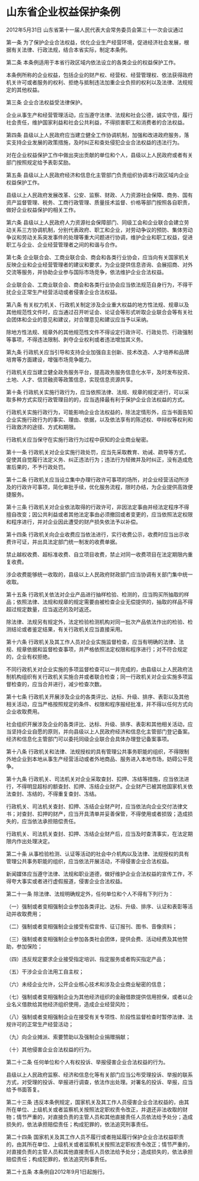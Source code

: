 # 山东省企业权益保护条例

2012年5月31日 山东省第十一届人民代表大会常务委员会第三十一次会议通过

<!-- INFO END -->

第一条 为了保护企业合法权益，优化企业生产经营环境，促进经济社会发展，根据有关法律、行政法规，结合本省实际，制定本条例。

第二条 本条例适用于本省行政区域内依法设立的各类企业的权益保护工作。

本条例所称的企业权益，包括企业的财产权、经营权、经营管理权、依法获得政府机关许可或者服务的权利、拒绝与抵制违法加重企业负担的权利以及法律、法规规定的其他权益。

第三条 企业合法权益受法律保护。

企业从事生产和经营管理活动，应当遵守法律、法规和社会公德，诚实守信，履行社会责任，维护国家利益和社会公共利益，不得损害职工和消费者的合法权益。

第四条 县级以上人民政府应当建立健全工作协调机制，加强和改进政府服务，落实支持企业发展的政策措施，及时纠正和查处侵犯企业合法权益的违法行为。

对在企业权益保护工作中做出突出贡献的单位和个人，县级以上人民政府或者有关部门按照规定给予表彰奖励。

第五条 县级以上人民政府经济和信息化主管部门负责组织协调本行政区域内企业权益保护工作。

县级以上人民政府发展改革、公安、监察、财政、人力资源社会保障、商务、国有资产监督管理、税务、工商行政管理、质量技术监督、价格等部门按照各自职责，做好企业权益保护的相关工作。

第六条 县级以上人民政府人力资源社会保障部门、同级工会和企业联合会建立劳动关系三方协调机制，分别代表政府、职工和企业，对劳动争议的预防、集体劳动争议和劳动关系突发事件的处理等重大问题进行协调，维护企业和职工权益，促进职工与企业、企业经营管理者之间的和谐与合作。

第七条 企业联合会、工商业联合会、商会和各类行业协会，应当向有关国家机关反映企业和企业经营管理者的建议和要求，为企业提供信息咨询、会展招商、对外交流等服务，并协助企业参与国际市场竞争，依法维护企业合法权益。

企业联合会、工商业联合会、商会和各类行业协会应当依法规范自身行为，不得干扰企业正常生产经营活动或者侵害企业合法权益。

第八条 有关权力机关、行政机关制定涉及企业重大权益的地方性法规、规章以及其他规范性文件时，应当通过召开听证会、论证会等形式听取企业联合会等有关社会团体和企业的意见和建议，对合理意见和建议应当予以采纳。

除地方性法规、规章外的其他规范性文件不得设定行政许可、行政处罚、行政强制等事项，不得违法限制、剥夺企业权利或者违法增加其义务。

第九条 行政机关应当引导和支持企业加强自主创新、技术改造、人才培养和品牌培育等方面建设，增强市场竞争能力。

行政机关应当建立健全政务服务平台，提高政务服务信息化水平，及时发布投资、土地、人才、信贷融资等政策信息，实现信息资源共享。

第十条 行政机关实施行政行为，应当依照法律、法规、规章的规定进行，可以采取多种方式实现行政管理目的的，应当选择最有利于保护企业合法权益的方式。

行政机关实施行政行为，可能影响企业合法权益的，除法定情形外，应当书面告知企业实施行政行为的事实、理由、依据，以及依法享有的陈述权、申辩权等权利和行政救济的途径、方式和期限。

行政机关应当保守在实施行政行为过程中获知的企业商业秘密。

第十一条 行政机关对企业实施行政处罚，应当先采取教育、劝诫、疏导等方式，促使其自觉履行法定义务、纠正违法行为；违法行为轻微并及时纠正，没有造成危害后果的，不予行政处罚。

第十二条 行政机关应当设立集中办理行政许可事项的场所，对企业经营活动所涉及的行政许可事项，简化审批手续，优化服务流程，限时办结，为企业提供高效便捷服务。

第十三条 行政机关对企业依法取得的行政许可，非因法定事由并经法定程序不得擅自改变；因公共利益或者其他法定事由必须撤回或者变更的，应当依照法定权限和程序进行，并对企业因此遭受的财产损失依法予以补偿。

第十四条 行政机关向企业收费应当依法进行，实行收费公示，收费时应当出示收费许可证，并出具法定部门统一制发的收费单据。

禁止越权收费、超标准收费、自立项目收费，禁止对同一收费项目在法定期限内重复收费。

涉企收费能够统一收取的，县级以上人民政府财政部门应当协调有关部门集中统一收取。

第十五条 行政机关依法对企业产品进行抽样检验、检测的，应当购买所抽取的样品；依照法律、法规和规章的规定需要由被检查企业无偿提供的，抽取的样品不得超过规定数量，应当返还的及时返还。

除法律、法规另有规定外，法定检验检测机构对同一批次产品依法作出的检验、检测结论或者鉴定结果，有关行政机关应当直接采用。

第十六条 行政机关及其工作人员对企业实施监督检查，应当有明确的法律、法规、规章依据和监督检查事项，并严格依照法定权限和程序进行；对不符合规定的，企业有权拒绝。

不同行政机关对企业实施的多项监督检查可以一并完成的，由县级以上人民政府法制机构组织有关行政机关实施合并或者联合检查；同一行政机关对企业实施多项监督检查的，应当合并进行，减少检查次数。

第十七条 行政机关开展涉及企业的各类评比、达标、升级、排序、表彰以及其他相关活动，应当严格按照规定的条件、权限和程序报经批准，并不得以任何方式向企业收取费用。

社会组织开展涉及企业的各类评比、达标、升级、排序、表彰和其他相关活动，应当坚持企业自愿的原则，并向县级以上人民政府经济和信息化主管部门登记备案。经济和信息化主管部门可以委托同级企业联合会具体办理登记备案事项。

第十八条 行政机关和法律、法规授权的具有管理公共事务职能的组织，不得限制外地企业到本地从事生产经营活动或者外地商品、服务进入本地市场，妨碍公平竞争。

第十九条 行政机关、司法机关对企业采取查封、扣押、冻结等措施，应当依法进行，不得明显超标的额查封、扣押、冻结企业财产。企业财产已被其他国家机关依法查封、冻结的，不得重复查封、冻结。

行政机关、司法机关查封、扣押、冻结企业财产时，应当依法向企业交付法律文书；对查封、扣押的财产，应当开具清单并妥善保管，不得使用或者损毁；造成损失的，应当依法承担赔偿责任。

行政机关、司法机关查封、扣押、冻结企业财产后，应当及时查清事实，在法定期限内作出处理决定。

第二十条 从事检验检测、认证等活动的社会中介机构以及法律、法规授权的具有管理公共事务职能的组织，应当依法开展活动，不得侵害企业合法权益。

新闻媒体应当遵守法律、法规和职业道德，做好维护企业合法权益的宣传工作，不得夸大事实或者进行虚假报道，侵害企业合法权益。

第二十一条 除法律、法规明确规定外，任何单位和个人不得有下列行为：

（一）强制或者变相强制企业参加各类评比、达标、升级、排序、认证和表彰等活动并收取费用；

（二）强制或者变相强制企业接受有偿宣传、征订报刊、图书、音像资料；

（三）强制或者变相强制企业参加各类社会团体，提供会费、活动经费及其他赞助，参加保险；

（四）违反规定要求企业接受指定培训、指定服务或者购买指定产品；

（五）干涉企业合法用工自主权；

（六）未经企业允许，公开企业核心技术和涉及企业商业秘密的信息；

（七）强制或者变相强制企业为其他经济组织的金融借款提供信用担保，或者以企业名义借款给其他经济组织使用，造成企业经营风险；

（八）强制或者变相强制企业在接受有关专项性、阶段性监督检查时暂停法律、法规许可的正常生产经营活动；

（九）向企业摊派、索要赞助以及强制企业捐赠捐献；

（十）其他侵害企业合法权益的行为。

第二十二条 任何单位和个人有权投诉、举报侵害企业合法权益的行为。

县级以上人民政府监察、经济和信息化等有关部门应当公布受理投诉、举报的联系方式，对受理的投诉、举报进行调查，依法作出处理。对署名的投诉、举报，应当给予书面答复。

第二十三条 违反本条例规定，国家机关及其工作人员侵害企业合法权益的，由其所在单位、上级机关或者监察机关按照法定职权责令改正，并退还非法收取的财物；情节严重的，对直接负责的主管人员和其他直接责任人员依法给予处分；造成损失的，依法承担赔偿责任；构成犯罪的，依法追究刑事责任。

第二十四条 国家机关及其工作人员不履行或者拖延履行保护企业合法权益职责的，由其所在单位、上级机关或者监察机关按照法定职权责令改正；情节严重的，对直接负责的主管人员和其他直接责任人员依法给予处分；造成损失的，依法承担赔偿责任；构成犯罪的，依法追究刑事责任。

第二十五条 本条例自2012年9月1日起施行。

